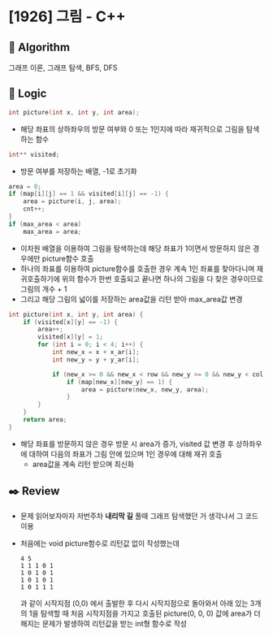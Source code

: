 # [1926] 그림 - C++

## :pushpin: **Algorithm**

그래프 이론, 그래프 탐색, BFS, DFS

## :round_pushpin: **Logic**

```c++
int picture(int x, int y, int area);
```

- 해당 좌표의 상하좌우의 방문 여부와 0 또는 1인지에 따라 재귀적으로 그림을 탐색하는 함수

```c++
int** visited;
```

- 방문 여부를 저장하는 배열, -1로 초기화

```c++
area = 0;
if (map[i][j] == 1 && visited[i][j] == -1) {
    area = picture(i, j, area);
    cnt++;
}
if (max_area < area)
	max_area = area;
```

- 이차원 배열을 이용하여 그림을 탐색하는데 해당 좌표가 1이면서 방문하지 않은 경우에만 picture함수 호출
- 하나의 좌표를 이용하여 picture함수를 호출한 경우 계속 1인 좌표를 찾아다니며 재귀호출하기에 위의 함수가 한번 호출되고 끝나면 하나의 그림을 다 찾은 경우이므로 그림의 개수 + 1
- 그리고 해당 그림의 넓이를 저장하는 area값을 리턴 받아 max_area값 변경

```c++
int picture(int x, int y, int area) {
    if (visited[x][y] == -1) {
        area++;
        visited[x][y] = 1;
        for (int i = 0; i < 4; i++) {
            int new_x = x + x_ar[i];
            int new_y = y + y_ar[i];

            if (new_x >= 0 && new_x < row && new_y >= 0 && new_y < col)
                if (map[new_x][new_y] == 1) {
                    area = picture(new_x, new_y, area);
                }
        }
    }
	return area;
}
```

- 해당 좌표를 방문하지 않은 경우 방문 시 area가 증가, visited 값 변경 후 상하좌우에 대하여 다음의 좌표가 그림 안에 있으며 1인 경우에 대해 재귀 호출
  - area값을 계속 리턴 받으며 최신화

## :black_nib: **Review**

- 문제 읽어보자마자 저번주차 **내리막 길** 풀때 그래프 탐색했던 거 생각나서 그 코드 이용

- 처음에는 void picture함수로 리턴값 없이 작성했는데

  ```
  4 5
  1 1 1 0 1
  1 0 1 0 1
  1 0 1 0 1
  1 0 1 1 1
  ```

  과 같이 시작지점 (0,0) 에서 출발한 후 다시 시작지점으로 돌아와서 아래 있는 3개의 1을 탐색할 때 처음 시작지점을 가지고 호출된 picture(0, 0, 0) 값에 area가 더해지는 문제가 발생하여 리턴값을 받는 int형 함수로 작성
